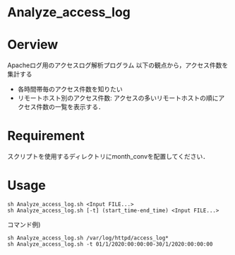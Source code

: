 
Analyze_access_log
=======================

Oerview
=========================

Apacheログ用のアクセスログ解析プログラム
以下の観点から，アクセス件数を集計する
- 各時間帯毎のアクセス件数を知りたい
- リモートホスト別のアクセス件数:
アクセスの多いリモートホストの順にアクセス件数の一覧を表示する．

Requirement
===============================

スクリプトを使用するディレクトリにmonth_convを配置してください．

Usage
===========================

~~~
sh Analyze_access_log.sh <Input FILE...>
sh Analyze_access_log.sh [-t] (start_time-end_time) <Input FILE...>
~~~

コマンド例)

~~~
sh Analyze_access_log.sh /var/log/httpd/access_log*
sh Analyze_access_log.sh -t 01/1/2020:00:00:00-30/1/2020:00:00:00
~~~
